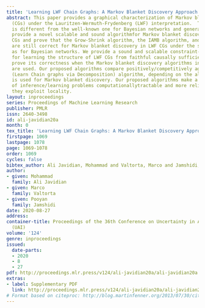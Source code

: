 ```yaml
---
title: 'Learning LWF Chain Graphs: A Markov Blanket Discovery Approach'
abstract: This paper provides a graphical characterization of Markov blankets in chaingraphs
  (CGs) under the Lauritzen-Wermuth-Frydenberg (LWF) interpretation.  The characterization
  is different from the well-known one for Bayesian networks and generalizes it.  We
  provide a novel scalable and sound algorithmfor Markov blanket discovery in LWF
  CGs and prove that the Grow-Shrink algorithm, the IAMB algorithm, and its variants
  are still correct for Markov blanket discovery in LWF CGs under the same assumptions
  as for Bayesian networks. We provide a sound and scalable constraint-based framework
  for learning the structure of LWF CGs from faithful causally sufficient data and
  prove its correctness when the Markov blanket discovery algorithms in this paper
  are used. Our proposed algorithms compare positively/competitively against the state-of-the-art  LCD
  (Learn Chain graphs via Decomposition) algorithm, depending on the algorithm that
  is used for Markov blanket discovery. Our proposed algorithms make a broad range
  of inference/learning problems computationallytractable and more reliable because
  they exploit locality.
layout: inproceedings
series: Proceedings of Machine Learning Research
publisher: PMLR
issn: 2640-3498
id: ali-javidian20a
month: 0
tex_title: 'Learning LWF Chain Graphs: A Markov Blanket Discovery Approach'
firstpage: 1069
lastpage: 1078
page: 1069-1078
order: 1069
cycles: false
bibtex_author: Ali Javidian, Mohammad and Valtorta, Marco and Jamshidi, Pooyan
author:
- given: Mohammad
  family: Ali Javidian
- given: Marco
  family: Valtorta
- given: Pooyan
  family: Jamshidi
date: 2020-08-27
address: 
container-title: Proceedings of the 36th Conference on Uncertainty in Artificial Intelligence
  (UAI)
volume: '124'
genre: inproceedings
issued:
  date-parts:
  - 2020
  - 8
  - 27
pdf: http://proceedings.mlr.press/v124/ali-javidian20a/ali-javidian20a.pdf
extras:
- label: Supplementary PDF
  link: http://proceedings.mlr.press/v124/ali-javidian20a/ali-javidian20a-supp.pdf
# Format based on citeproc: http://blog.martinfenner.org/2013/07/30/citeproc-yaml-for-bibliographies/
---
```

